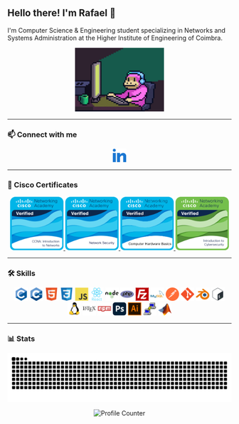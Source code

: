 ## Hello there! I'm Rafael 👋

I'm Computer Science & Engineering student specializing in Networks and Systems Administration at the Higher Institute of Engineering of Coimbra.

<p align="center">
  <img src="giphy.gif" alt="Funny gif" width="200" />
</p>

---

### 📫 Connect with me

<p align="center">
  <a href="https://linkedin.com/in/rafaelp3re1ra" target="_blank">
    <img src="./icons/linkedin.svg" alt="LinkedIn" width="30" />
  </a>
</p>

---

### 🏅 Cisco Certificates

<p align="center">
  <a href="https://www.credly.com/badges/ccc26bc5-efc1-4e5e-9043-37f4e7a4f596/public_url">
    <img src="./icons/ccna-introduction-to-networks.png" width="120" />
  </a>
  <a href="https://www.credly.com/badges/261f9c14-c42e-4b2c-b017-43024d6c825c/public_url">
    <img src="./icons/network-security.png" width="120" />
  </a>
  <a href="https://www.credly.com/badges/f8f8015e-b382-4615-843b-74a81e922ff9/public_url">
    <img src="./icons/computer-hardware-basics.png" width="120" />
  </a>
  <a href="https://www.credly.com/badges/d5819ed1-0406-4951-b834-a097ef77a376/public_url">
    <img src="./icons/introduction-to-cybersecurity.png" width="120" />
  </a>
</p>

---

### 🛠 Skills

<p align="center">
  <img src="./icons/c.svg" width="30" />
  <img src="./icons/cpp.svg" width="30" />
  <img src="./icons/html.svg" width="30" />
  <img src="./icons/css.svg" width="30" />
  <img src="./icons/js.svg" width="30" />
  <img src="./icons/react.svg" width="30" />
  <img src="./icons/nodejs.svg" width="30" />
  <img src="./icons/php.svg" width="30" />
  <img src="./icons/filezilla.svg" width="30" />
  <img src="./icons/mysql.svg" width="30" />
  <img src="./icons/postman.svg" width="30" />
  <img src="./icons/git.svg" width="30" />
  <img src="./icons/blender.svg" width="30" />
  <img src="./icons/bash.svg" width="30" />
  <img src="./icons/linux.svg" width="30" />
  <img src="./icons/latex.svg" width="30" />
  <img src="./icons/npm.svg" width="30" />
  <img src="./icons/photoshop.svg" width="30" />
  <img src="./icons/adobeIlustrator.svg" width="30" />
  <img src="./icons/putty.svg" width="30" />
  <img src="./icons/matlab.png" width="30" />
</p>

---

### 📊 Stats

<p align="center">
  <img src="https://raw.githubusercontent.com/rafaelp3re1ra/rafaelp3re1ra/output/snake.svg" alt="Snake animation" />
</p>

<p align="center">
  <img src="https://profile-counter.glitch.me/rafaelp3re1ra/count.svg?" alt="Profile Counter" />
</p>
